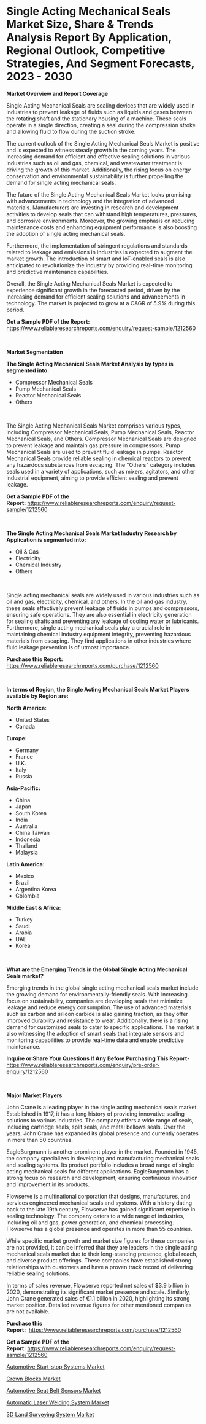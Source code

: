 <p><h1>Single Acting Mechanical Seals Market Size, Share & Trends Analysis Report By Application, Regional Outlook, Competitive Strategies, And Segment Forecasts, 2023 - 2030</h1></p><p><strong>Market Overview and Report Coverage</strong></p>
<p><p>Single Acting Mechanical Seals are sealing devices that are widely used in industries to prevent leakage of fluids such as liquids and gases between the rotating shaft and the stationary housing of a machine. These seals operate in a single direction, creating a seal during the compression stroke and allowing fluid to flow during the suction stroke.</p><p>The current outlook of the Single Acting Mechanical Seals Market is positive and is expected to witness steady growth in the coming years. The increasing demand for efficient and effective sealing solutions in various industries such as oil and gas, chemical, and wastewater treatment is driving the growth of this market. Additionally, the rising focus on energy conservation and environmental sustainability is further propelling the demand for single acting mechanical seals.</p><p>The future of the Single Acting Mechanical Seals Market looks promising with advancements in technology and the integration of advanced materials. Manufacturers are investing in research and development activities to develop seals that can withstand high temperatures, pressures, and corrosive environments. Moreover, the growing emphasis on reducing maintenance costs and enhancing equipment performance is also boosting the adoption of single acting mechanical seals.</p><p>Furthermore, the implementation of stringent regulations and standards related to leakage and emissions in industries is expected to augment the market growth. The introduction of smart and IoT-enabled seals is also anticipated to revolutionize the industry by providing real-time monitoring and predictive maintenance capabilities.</p><p>Overall, the Single Acting Mechanical Seals Market is expected to experience significant growth in the forecasted period, driven by the increasing demand for efficient sealing solutions and advancements in technology. The market is projected to grow at a CAGR of 5.9% during this period.</p></p>
<p><strong>Get a Sample PDF of the Report:</strong> <a href="https://www.reliableresearchreports.com/enquiry/request-sample/1212560">https://www.reliableresearchreports.com/enquiry/request-sample/1212560</a></p>
<p>&nbsp;</p>
<p><strong>Market Segmentation</strong></p>
<p><strong>The Single Acting Mechanical Seals Market Analysis by types is segmented into:</strong></p>
<p><ul><li>Compressor Mechanical Seals</li><li>Pump Mechanical Seals</li><li>Reactor Mechanical Seals</li><li>Others</li></ul></p>
<p>&nbsp;</p>
<p><p>The Single Acting Mechanical Seals Market comprises various types, including Compressor Mechanical Seals, Pump Mechanical Seals, Reactor Mechanical Seals, and Others. Compressor Mechanical Seals are designed to prevent leakage and maintain gas pressure in compressors. Pump Mechanical Seals are used to prevent fluid leakage in pumps. Reactor Mechanical Seals provide reliable sealing in chemical reactors to prevent any hazardous substances from escaping. The "Others" category includes seals used in a variety of applications, such as mixers, agitators, and other industrial equipment, aiming to provide efficient sealing and prevent leakage.</p></p>
<p><strong>Get a Sample PDF of the Report:</strong>&nbsp;<a href="https://www.reliableresearchreports.com/enquiry/request-sample/1212560">https://www.reliableresearchreports.com/enquiry/request-sample/1212560</a></p>
<p>&nbsp;</p>
<p><strong>The Single Acting Mechanical Seals Market Industry Research by Application is segmented into:</strong></p>
<p><ul><li>Oil & Gas</li><li>Electricity</li><li>Chemical Industry</li><li>Others</li></ul></p>
<p>&nbsp;</p>
<p><p>Single acting mechanical seals are widely used in various industries such as oil and gas, electricity, chemical, and others. In the oil and gas industry, these seals effectively prevent leakage of fluids in pumps and compressors, ensuring safe operations. They are also essential in electricity generation for sealing shafts and preventing any leakage of cooling water or lubricants. Furthermore, single acting mechanical seals play a crucial role in maintaining chemical industry equipment integrity, preventing hazardous materials from escaping. They find applications in other industries where fluid leakage prevention is of utmost importance.</p></p>
<p><strong>Purchase this Report:</strong>&nbsp; <a href="https://www.reliableresearchreports.com/purchase/1212560">https://www.reliableresearchreports.com/purchase/1212560</a></p>
<p>&nbsp;</p>
<p><strong>In terms of Region, the Single Acting Mechanical Seals Market Players available by Region are:</strong></p>
<p>
    <p> <strong> North America: </strong>
        <ul>
            <li>United States</li>
            <li>Canada</li>
        </ul>
        </p> 
    <p> <strong> Europe: </strong>
        <ul>
            <li>Germany</li>
            <li>France</li>
            <li>U.K.</li>
            <li>Italy</li>
            <li>Russia</li>
        </ul>
        </p> 
    <p> <strong> Asia-Pacific: </strong>
        <ul>
            <li>China</li>
            <li>Japan</li>
            <li>South Korea</li>
            <li>India</li>
            <li>Australia</li>
            <li>China Taiwan</li>
            <li>Indonesia</li>
            <li>Thailand</li>
            <li>Malaysia</li>
        </ul>
        </p> 
    <p> <strong> Latin America: </strong>
        <ul>
            <li>Mexico</li>
            <li>Brazil</li>
            <li>Argentina Korea</li>
            <li>Colombia</li>
        </ul>
        </p> 
    <p> <strong> Middle East & Africa: </strong>
        <ul>
            <li>Turkey</li>
            <li>Saudi</li>
            <li>Arabia</li>
            <li>UAE</li>
            <li>Korea</li>
        </ul>
    </p>
    </p>
<p>&nbsp;</p>
<p><strong>What are the Emerging Trends in the Global Single Acting Mechanical Seals market?</strong></p>
<p><p>Emerging trends in the global single acting mechanical seals market include the growing demand for environmentally-friendly seals. With increasing focus on sustainability, companies are developing seals that minimize leakage and reduce energy consumption. The use of advanced materials such as carbon and silicon carbide is also gaining traction, as they offer improved durability and resistance to wear. Additionally, there is a rising demand for customized seals to cater to specific applications. The market is also witnessing the adoption of smart seals that integrate sensors and monitoring capabilities to provide real-time data and enable predictive maintenance.</p></p>
<p><strong>Inquire or Share Your Questions If Any Before Purchasing This Report</strong>- <a href="https://www.reliableresearchreports.com/enquiry/pre-order-enquiry/1212560">https://www.reliableresearchreports.com/enquiry/pre-order-enquiry/1212560</a></p>
<p>&nbsp;</p>
<p><strong>Major Market Players</strong></p>
<p><p>John Crane is a leading player in the single acting mechanical seals market. Established in 1917, it has a long history of providing innovative sealing solutions to various industries. The company offers a wide range of seals, including cartridge seals, split seals, and metal bellows seals. Over the years, John Crane has expanded its global presence and currently operates in more than 50 countries.</p><p>EagleBurgmann is another prominent player in the market. Founded in 1945, the company specializes in developing and manufacturing mechanical seals and sealing systems. Its product portfolio includes a broad range of single acting mechanical seals for different applications. EagleBurgmann has a strong focus on research and development, ensuring continuous innovation and improvement in its products.</p><p>Flowserve is a multinational corporation that designs, manufactures, and services engineered mechanical seals and systems. With a history dating back to the late 19th century, Flowserve has gained significant expertise in sealing technology. The company caters to a wide range of industries, including oil and gas, power generation, and chemical processing. Flowserve has a global presence and operates in more than 55 countries.</p><p>While specific market growth and market size figures for these companies are not provided, it can be inferred that they are leaders in the single acting mechanical seals market due to their long-standing presence, global reach, and diverse product offerings. These companies have established strong relationships with customers and have a proven track record of delivering reliable sealing solutions.</p><p>In terms of sales revenue, Flowserve reported net sales of $3.9 billion in 2020, demonstrating its significant market presence and scale. Similarly, John Crane generated sales of €1.1 billion in 2020, highlighting its strong market position. Detailed revenue figures for other mentioned companies are not available.</p></p>
<p><strong>Purchase this Report:</strong>&nbsp;&nbsp;<a href="https://www.reliableresearchreports.com/purchase/1212560">https://www.reliableresearchreports.com/purchase/1212560</a></p>
<p></p>
<p><strong>Get a Sample PDF of the Report:</strong>&nbsp;<a href="https://www.reliableresearchreports.com/enquiry/request-sample/1212560">https://www.reliableresearchreports.com/enquiry/request-sample/1212560</a></p>
<p><p><a href="https://www.linkedin.com/pulse/automotive-start-stop-systems-market-size-share-amp-trends/">Automotive Start-stop Systems Market</a></p><p><a href="https://medium.com/@soap.equip.win/crown-blocks-market-size-growth-forecast-2023-2030-dfd46d9d65c8">Crown Blocks Market</a></p><p><a href="https://www.linkedin.com/pulse/automotive-seat-belt-sensors-market-insights-players/">Automotive Seat Belt Sensors Market</a></p><p><a href="https://github.com/ruslanpoljakovrd177/Market-Research-Report-List-1/blob/main/automatic-laser-welding-system-market.md">Automatic Laser Welding System Market</a></p><p><a href="https://github.com/gulaimolin/Market-Research-Report-List-1/blob/main/3d-land-surveying-system-market.md">3D Land Surveying System Market</a></p></p>